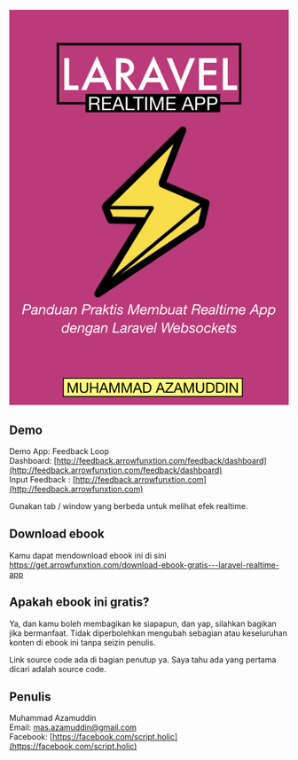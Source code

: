 ![cover](./public/cover.jpeg)

<div class="page"></div>

## Demo

Demo App: Feedback Loop <br/>
Dashboard: [http://feedback.arrowfunxtion.com/feedback/dashboard](http://feedback.arrowfunxtion.com/feedback/dashboard) <br/>
Input Feedback : [http://feedback.arrowfunxtion.com](http://feedback.arrowfunxtion.com) <br/>

Gunakan tab / window yang berbeda untuk melihat efek realtime.

## Download ebook

Kamu dapat mendownload ebook ini di sini [https://get.arrowfunxtion.com/download-ebook-gratis---laravel-realtime-app
](https://get.arrowfunxtion.com/download-ebook-gratis---laravel-realtime-app)

## Apakah ebook ini gratis?

Ya, dan kamu boleh membagikan ke siapapun, dan yap, silahkan bagikan jika bermanfaat. Tidak diperbolehkan mengubah sebagian atau keseluruhan konten di ebook ini tanpa seizin penulis.

Link source code ada di bagian penutup ya. Saya tahu ada yang pertama dicari adalah source code.

## Penulis

Muhammad Azamuddin <br/>
Email: mas.azamuddin@gmail.com <br/>
Facebook: [https://facebook.com/script.holic](https://facebook.com/script.holic)
